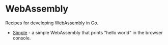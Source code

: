 # WebAssembly

Recipes for developing WebAssembly in Go.

* [Simple](simple) - a simple WebAssembly that prints "hello world" in the browser console.
